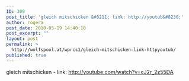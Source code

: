 ```yaml
---
ID: 309
post_title: 'gleich mitschicken &#8211; link: http://youtub&#8230;'
author: rogera
post_date: 2010-05-19 14:40:10
post_excerpt: ""
layout: post
permalink: >
  http://wolfspool.at/wprcs1/gleich-mitschicken-link-httpyoutub/
published: true
---
```

gleich mitschicken - link: http://youtube.com/watch?v=cJ2r_2z55DA